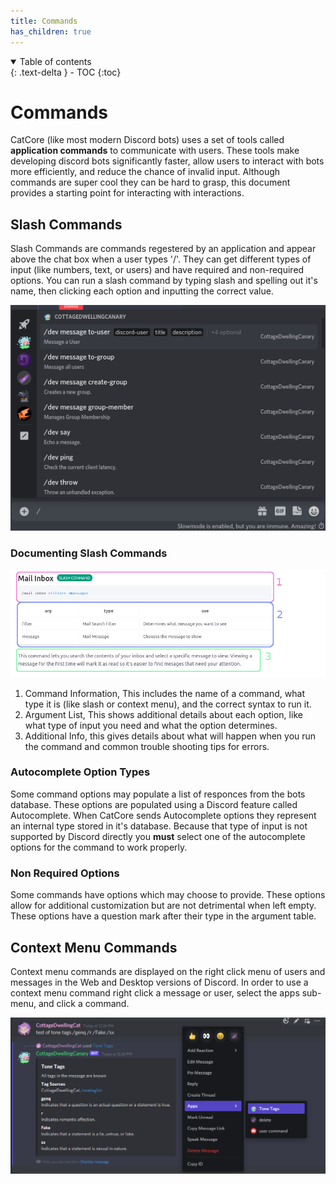 ```yaml
---
title: Commands
has_children: true
---
```


<details open markdown="block">
  <summary>
    Table of contents
  </summary>
  {: .text-delta }
- TOC
{:toc}
</details>

# Commands
CatCore (like most modern Discord bots) uses a set of tools called **application commands** to communicate with users. These tools make developing discord bots significantly faster, allow users to interact with bots more efficiently, and reduce the chance of invalid input. Although commands are super cool they can be hard to grasp, this document provides a starting point for interacting with interactions.

## Slash Commands
Slash Commands are commands regestered by an application and appear above the chat box when a user types '/'. They can get different types of input (like numbers, text, or users) and have required and non-required options. You can run a slash command by typing slash and spelling out it's name, then clicking each option and inputting the correct value.

![The command picker](images/command_list.png)

### Documenting Slash Commands

![Detains about command documentation](images/command_documentation_markup.png)

1. Command Information, This includes the name of a command, what type it is (like slash or context menu), and the correct syntax to run it.
2. Argument List, This shows additional details about each option, like what type of input you need and what the option determines.
3. Additional Info, this gives details about what will happen when you run the command and common trouble shooting tips for errors.

### Autocomplete Option Types
Some command options may populate a list of responces from the bots database. These options are populated using a Discord feature called Autocomplete. When CatCore sends Autocomplete options they represent an internal type stored in it's database. Because that type of input is not supported by Discord directly you **must** select one of the autocomplete options for the command to work properly.

### Non Required Options
Some commands have options which may choose to provide. These options allow for additional customization but are not detrimental when left empty. These options have a question mark after their type in the argument table.

## Context Menu Commands
Context menu commands are displayed on the right click menu of users and messages in the Web and Desktop versions of Discord. In order to use a context menu command right click a message or user, select the apps sub-menu, and click a command. 

![An example context command](images/tone_tag_resolve.png)
